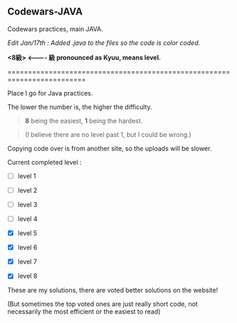 ## Codewars-JAVA
Codewars practices, main JAVA.

*Edit Jan/17th : Added .java to the files so the code is color coded.*

**<8級> <---- 級 pronounced as Kyuu, means level.**

=========================================================================

Place I go for Java practices.

The lower the number is, the higher the difficulty. 

>**8** being the easiest, **1** being the hardest. 

>(I believe there are no level past 1, but I could be wrong.)

Copying code over is from another site, so the uploads will be slower. 


Current completed level :

- [ ] level 1
- [ ] level 2
- [ ] level 3
- [ ] level 4
- [X] level 5
- [X] level 6
- [X] level 7
- [X] level 8



These are my solutions, there are voted better solutions on the website!

(But sometimes the top voted ones are just really short code, not necessarily the most efficient or the easiest to read)
